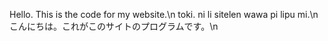 Hello. This is the code for my website.\n
toki. ni li sitelen wawa pi lipu mi.\n
こんにちは。これがこのサイトのプログラムです。\n

